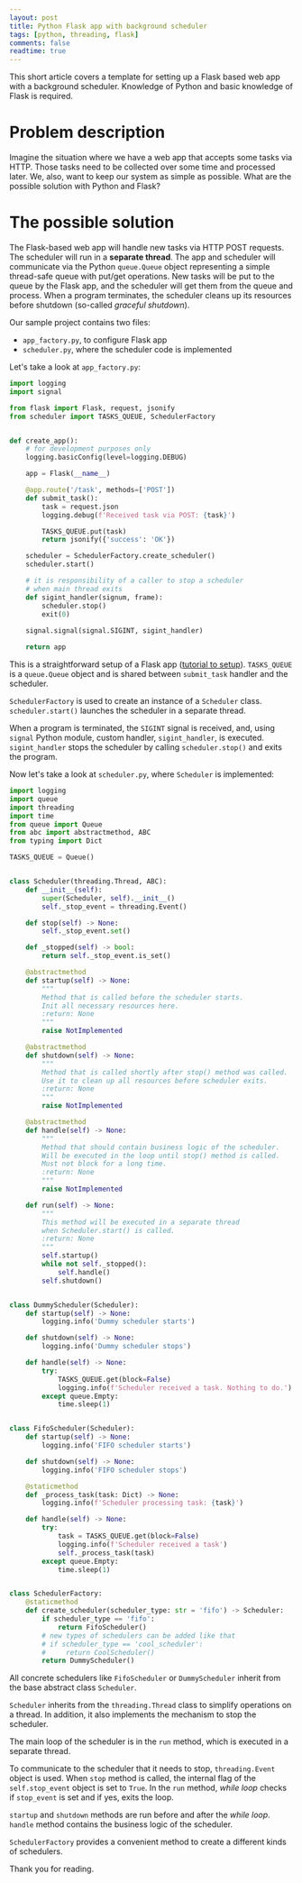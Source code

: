 ```yaml
---
layout: post
title: Python Flask app with background scheduler
tags: [python, threading, flask]
comments: false
readtime: true
---
```


This short article covers a template for setting up a Flask based web app 
with a background scheduler. 
Knowledge of Python and basic knowledge of Flask is required. 

# Problem description

Imagine the situation where we have a web app that accepts some tasks via HTTP. 
Those tasks need to be collected over some time and processed later.
We, also, want to keep our system as simple as possible.
What are the possible solution with Python and Flask?

# The possible solution

The Flask-based web app will handle new tasks via HTTP POST requests.
The scheduler will run in a **separate thread**. 
The app and scheduler will communicate via the Python `queue.Queue` object 
representing a simple thread-safe queue with put/get operations.
New tasks will be put to the queue by the Flask app, 
and the scheduler will get them from the queue and process.
When a program terminates, the scheduler cleans up its resources before shutdown
(so-called *graceful shutdown*).

Our sample project contains two files:

- `app_factory.py`, to configure Flask app
- `scheduler.py`, where the scheduler code is implemented


Let's take a look at `app_factory.py`:

```python
import logging
import signal

from flask import Flask, request, jsonify
from scheduler import TASKS_QUEUE, SchedulerFactory


def create_app():
    # for development purposes only
    logging.basicConfig(level=logging.DEBUG)

    app = Flask(__name__)

    @app.route('/task', methods=['POST'])
    def submit_task():
        task = request.json
        logging.debug(f'Received task via POST: {task}')

        TASKS_QUEUE.put(task)
        return jsonify({'success': 'OK'})

    scheduler = SchedulerFactory.create_scheduler()
    scheduler.start()

    # it is responsibility of a caller to stop a scheduler
    # when main thread exits
    def sigint_handler(signum, frame):
        scheduler.stop()
        exit(0)
    
    signal.signal(signal.SIGINT, sigint_handler)

    return app
```

This is a straightforward setup of a Flask app 
([tutorial to setup](https://flask.palletsprojects.com/en/2.0.x/tutorial/factory/)). 
`TASKS_QUEUE` is a `queue.Queue` object 
and is shared between `submit_task` handler and the scheduler.

`SchedulerFactory` is used to create an instance of a `Scheduler` class.
`scheduler.start()` launches the scheduler in a separate thread.

When a program is terminated, the `SIGINT` signal is received,
and, using `signal` Python module, custom handler, `sigint_handler`, is executed.
`sigint_handler` stops the scheduler by calling `scheduler.stop()` and exits the program.

Now let's take a look at `scheduler.py`, where `Scheduler` is implemented:

```python
import logging
import queue
import threading
import time
from queue import Queue
from abc import abstractmethod, ABC
from typing import Dict

TASKS_QUEUE = Queue()


class Scheduler(threading.Thread, ABC):
    def __init__(self):
        super(Scheduler, self).__init__()
        self._stop_event = threading.Event()

    def stop(self) -> None:
        self._stop_event.set()

    def _stopped(self) -> bool:
        return self._stop_event.is_set()

    @abstractmethod
    def startup(self) -> None:
        """
        Method that is called before the scheduler starts.
        Init all necessary resources here.
        :return: None
        """
        raise NotImplemented

    @abstractmethod
    def shutdown(self) -> None:
        """
        Method that is called shortly after stop() method was called.
        Use it to clean up all resources before scheduler exits.
        :return: None
        """
        raise NotImplemented

    @abstractmethod
    def handle(self) -> None:
        """
        Method that should contain business logic of the scheduler.
        Will be executed in the loop until stop() method is called.
        Must not block for a long time.
        :return: None
        """
        raise NotImplemented

    def run(self) -> None:
        """
        This method will be executed in a separate thread
        when Scheduler.start() is called.
        :return: None
        """
        self.startup()
        while not self._stopped():
            self.handle()
        self.shutdown()


class DummyScheduler(Scheduler):
    def startup(self) -> None:
        logging.info('Dummy scheduler starts')

    def shutdown(self) -> None:
        logging.info('Dummy scheduler stops')

    def handle(self) -> None:
        try:
            TASKS_QUEUE.get(block=False)
            logging.info(f'Scheduler received a task. Nothing to do.')
        except queue.Empty:
            time.sleep(1)


class FifoScheduler(Scheduler):
    def startup(self) -> None:
        logging.info('FIFO scheduler starts')

    def shutdown(self) -> None:
        logging.info('FIFO scheduler stops')

    @staticmethod
    def _process_task(task: Dict) -> None:
        logging.info(f'Scheduler processing task: {task}')

    def handle(self) -> None:
        try:
            task = TASKS_QUEUE.get(block=False)
            logging.info(f'Scheduler received a task')
            self._process_task(task)
        except queue.Empty:
            time.sleep(1)


class SchedulerFactory:
    @staticmethod
    def create_scheduler(scheduler_type: str = 'fifo') -> Scheduler:
        if scheduler_type == 'fifo':
            return FifoScheduler()
        # new types of schedulers can be added like that
        # if scheduler_type == 'cool_scheduler':
        #     return CoolScheduler()
        return DummyScheduler()
```

All concrete schedulers like `FifoScheduler` or `DummyScheduler`
inherit from the base abstract class `Scheduler`.

`Scheduler` inherits from the `threading.Thread` class to simplify 
operations on a thread. 
In addition, it also implements the mechanism to stop the scheduler.

The main loop of the scheduler is in the `run` method, which is executed in a separate thread.

To communicate to the scheduler that it needs to stop, `threading.Event` object is used.
When `stop` method is called, the internal flag of the `self.stop_event` object is set to `True`.
In the `run` method, *while loop* checks if `stop_event` is set and if yes, exits the loop.

`startup` and `shutdown` methods are run before and after the *while loop*. 
`handle` method contains the business logic of the scheduler.

`SchedulerFactory` provides a convenient method to create a different kinds of schedulers.

Thank you for reading.
